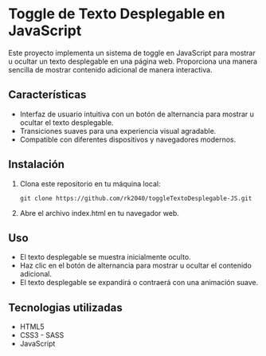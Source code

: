 # Toggle de Texto Desplegable en JavaScript

Este proyecto implementa un sistema de toggle en JavaScript para mostrar u ocultar un texto desplegable en una página web. Proporciona una manera sencilla de mostrar contenido adicional de manera interactiva.

## Características

- Interfaz de usuario intuitiva con un botón de alternancia para mostrar u ocultar el texto desplegable.
- Transiciones suaves para una experiencia visual agradable.
- Compatible con diferentes dispositivos y navegadores modernos.

## Instalación

1. Clona este repositorio en tu máquina local:

   ```shell
   git clone https://github.com/rk2040/toggleTextoDesplegable-JS.git

2. Abre el archivo index.html en tu navegador web.

## Uso

* El texto desplegable se muestra inicialmente oculto.
* Haz clic en el botón de alternancia para mostrar u ocultar el contenido adicional.
* El texto desplegable se expandirá o contraerá con una animación suave.

## Tecnologias utilizadas

* HTML5
* CSS3 - SASS
* JavaScript
